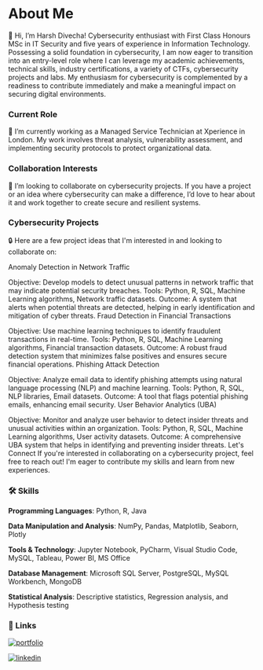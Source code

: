 # About Me
👋 Hi, I’m Harsh Divecha! Cybersecurity enthusiast with First Class Honours MSc in IT Security and five years of experience in Information Technology. Possessing a solid foundation in cybersecurity, I am now eager to transition into an entry-level role where I can leverage my academic achievements, technical skills, industry certifications, a variety of CTFs, cybersecurity projects and labs. My enthusiasm for cybersecurity is complemented by a readiness to contribute immediately and make a meaningful impact on securing digital environments.

### Current Role
🌱 I’m currently working as a Managed Service Technician at Xperience in London. My work involves threat analysis, vulnerability assessment, and implementing security protocols to protect organizational data.

### Collaboration Interests
💞️ I’m looking to collaborate on cybersecurity projects. If you have a project or an idea where cybersecurity can make a difference, I’d love to hear about it and work together to create secure and resilient systems.

### Cybersecurity Projects
🔒 Here are a few project ideas that I'm interested in and looking to collaborate on:

Anomaly Detection in Network Traffic

Objective: Develop models to detect unusual patterns in network traffic that may indicate potential security breaches.
Tools: Python, R, SQL, Machine Learning algorithms, Network traffic datasets.
Outcome: A system that alerts when potential threats are detected, helping in early identification and mitigation of cyber threats.
Fraud Detection in Financial Transactions

Objective: Use machine learning techniques to identify fraudulent transactions in real-time.
Tools: Python, R, SQL, Machine Learning algorithms, Financial transaction datasets.
Outcome: A robust fraud detection system that minimizes false positives and ensures secure financial operations.
Phishing Attack Detection

Objective: Analyze email data to identify phishing attempts using natural language processing (NLP) and machine learning.
Tools: Python, R, SQL, NLP libraries, Email datasets.
Outcome: A tool that flags potential phishing emails, enhancing email security.
User Behavior Analytics (UBA)

Objective: Monitor and analyze user behavior to detect insider threats and unusual activities within an organization.
Tools: Python, R, SQL, Machine Learning algorithms, User activity datasets.
Outcome: A comprehensive UBA system that helps in identifying and preventing insider threats.
Let's Connect
If you're interested in collaborating on a cybersecurity project, feel free to reach out! I'm eager to contribute my skills and learn from new experiences.


### 🛠 Skills

**Programming Languages**: Python, R, Java

**Data Manipulation and Analysis**: NumPy, Pandas, Matplotlib, Seaborn, Plotly

**Tools & Technology**: Jupyter Notebook, PyCharm, Visual Studio Code, MySQL, Tableau, Power BI, MS Office

**Database Management**: Microsoft SQL Server, PostgreSQL, MySQL Workbench, MongoDB

**Statistical Analysis**: Descriptive statistics, Regression analysis, and Hypothesis testing


### 🔗 Links
[![portfolio](https://img.shields.io/badge/my_portfolio-000?style=for-the-badge&logo=ko-fi&logoColor=white)](https://nidhidivecha.github.io/Projects-Portfolio.github.io/)

[![linkedin](https://img.shields.io/badge/linkedin-0A66C2?style=for-the-badge&logo=linkedin&logoColor=white)](https://www.linkedin.com/in/nidhi-divecha/)


